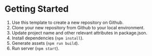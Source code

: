 # Getting Started
1. Use this template to create a new repository on Github.
2. Clone your new repository from Github to your local environment.
3. Update project name and other relevant attributes in package.json.
4. Install dependencies (`npm install`).
5. Generate assets (`npm run build`).
6. Run server (`npm start`).
